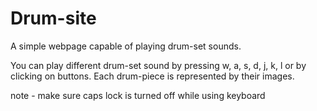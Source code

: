 # Drum-site
A simple webpage capable of playing drum-set sounds.

You can play different drum-set sound by pressing w, a, s, d, j, k, l or by clicking on buttons.
Each drum-piece is represented by their images.

note - make sure caps lock is turned off while using keyboard
